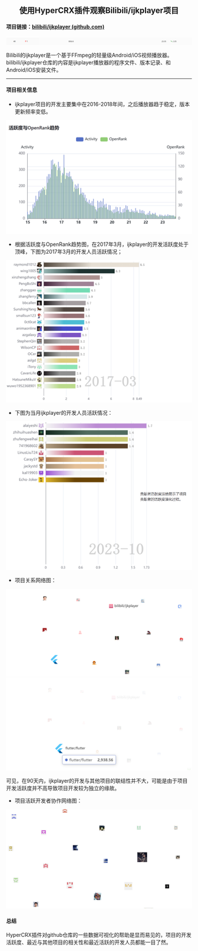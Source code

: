 <h2>
    <center>
        使用HyperCRX插件观察Bilibili/ijkplayer项目
</h2>

#### 项目链接：[bilibili/ijkplayer (github.com)](https://github.com/bilibili/ijkplayer/)

<img src="image/bilibili/4a9cd7a0d5f337464a01274bbf8f8d7.png" alt="4a9cd7a0d5f337464a01274bbf8f8d7" style="zoom: 150%;" />

Bilibili的ijkplayer是一个基于FFmpeg的轻量级Android/iOS视频播放器。bilibili/ijkplayer仓库的内容是ijkplayer播放器的程序文件、版本记录、和Android/iOS安装文件。

---

#### 项目相关信息

+ ijkplayer项目的开发主要集中在2016-2018年间，之后播放器趋于稳定，版本更新频率变低。

<img src="image/bilibili/image-20231115004910674.png" alt="image-20231115004910674" style="zoom:67%;" />

+ 根据活跃度与OpenRank趋势图，在2017年3月，ijkplayer的开发活跃度处于顶峰，下图为2017年3月的开发人员活跃情况；

<img src="image/bilibili/image-20231115005402841.png" alt="image-20231115005402841" style="zoom:67%;" />

+ 下图为当月ijkplayer的开发人员活跃情况：

<img src="image/bilibili/image-20231115005714812.png" alt="image-20231115005714812" style="zoom:67%;" />

+ 项目关系网络图：

<img src="image/bilibili/image-20231115005856911.png" alt="image-20231115005856911" style="zoom:67%;" />

<img src="image/bilibili/image-20231115005908913.png" alt="image-20231115005908913" style="zoom:67%;" />

可见，在90天内，ijkplayer的开发与其他项目的联结性并不大，可能是由于项目开发活跃度并不高导致项目开发较为独立的缘故。

+ 项目活跃开发者协作网络图：

<img src="image/bilibili/image-20231115005952356.png" alt="image-20231115005952356" style="zoom: 50%;" />

#### 总结

HyperCRX插件对github仓库的一些数据可视化的帮助是显而易见的，项目的开发活跃度、最近与其他项目的相关性和最近活跃的开发人员都能一目了然。